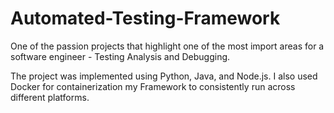 # Automated-Testing-Framework

One of the passion projects that highlight one of the most import areas for a software engineer - Testing Analysis and Debugging. 

The project was implemented using Python, Java, and Node.js. I also used Docker for containerization my Framework to consistently run across different platforms. 
